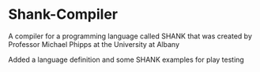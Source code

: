 # Shank-Compiler
A compiler for a programming language called SHANK that was created by Professor Michael Phipps at the University at Albany

Added a language definition and some SHANK examples for play testing
